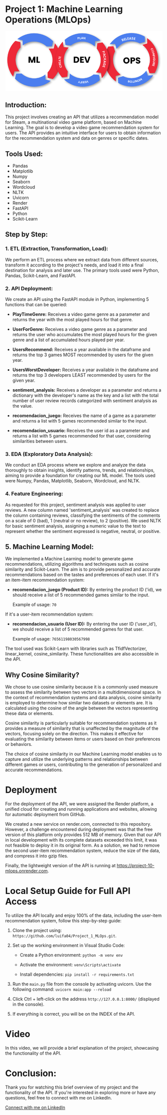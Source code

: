 # Project 1: Machine Learning Operations (MLOps)

![Image Placeholder](img.png)

## Introduction:

This project involves creating an API that utilizes a recommendation model for Steam, a multinational video game platform, based on Machine Learning. The goal is to develop a video game recommendation system for users. The API provides an intuitive interface for users to obtain information for the recommendation system and data on genres or specific dates.

## Tools Used:

- Pandas
- Matplotlib
- Numpy
- Seaborn
- Wordcloud
- NLTK
- Uvicorn
- Render
- FastAPI
- Python
- Scikit-Learn

## Step by Step:

### 1. ETL (Extraction, Transformation, Load):

We perform an ETL process where we extract data from different sources, transform it according to the project's needs, and load it into a final destination for analysis and later use. The primary tools used were Python, Pandas, Scikit-Learn, and FastAPI.

### 2. API Deployment:

We create an API using the FastAPI module in Python, implementing 5 functions that can be queried:

- **PlayTimeGenre:** Receives a video game genre as a parameter and returns the year with the most played hours for that genre.

- **UserForGenre:** Receives a video game genre as a parameter and returns the user who accumulates the most played hours for the given genre and a list of accumulated hours played per year.

- **UsersRecommend:** Receives a year available in the dataframe and returns the top 3 games MOST recommended by users for the given year.

- **UsersWorstDeveloper:** Receives a year available in the dataframe and returns the top 3 developers LEAST recommended by users for the given year.

- **sentiment_analysis:** Receives a developer as a parameter and returns a dictionary with the developer's name as the key and a list with the total number of user review records categorized with sentiment analysis as the value.

- **recomendacion_juego:** Receives the name of a game as a parameter and returns a list with 5 games recommended similar to the input.

- **recomendacion_usuario:** Receives the user id as a parameter and returns a list with 5 games recommended for that user, considering similarities between users.

### 3. EDA (Exploratory Data Analysis):

We conduct an EDA process where we explore and analyze the data thoroughly to obtain insights, identify patterns, trends, and relationships, aiming to provide a foundation for creating our ML model. The tools used were Numpy, Pandas, Matplotlib, Seaborn, Wordcloud, and NLTK.

### 4. Feature Engineering:

As requested for this project, sentiment analysis was applied to user reviews. A new column named 'sentiment_analysis' was created to replace the column containing reviews, classifying the sentiments of the comments on a scale of 0 (bad), 1 (neutral or no review), to 2 (positive). We used NLTK for basic sentiment analysis, assigning a numeric value to the text to represent whether the sentiment expressed is negative, neutral, or positive.

## 5. Machine Learning Model:

We implemented a Machine Learning model to generate game recommendations, utilizing algorithms and techniques such as cosine similarity and Scikit-Learn. The aim is to provide personalized and accurate recommendations based on the tastes and preferences of each user. If it's an item-item recommendation system:

- **recomendacion_juego (Product ID):** By entering the product ID ('id), we should receive a list of 5 recommended games similar to the input.

  Example of usage: `70`

If it's a user-item recommendation system:

- **recomendacion_usuario (User ID):** By entering the user ID ('user_id'), we should receive a list of 5 recommended games for that user.

  Example of usage: `76561198030567998`

The tool used was Scikit-Learn with libraries such as TfidfVectorizer, linear_kernel, cosine_similarity. These functionalities are also accessible in the API.
## Why Cosine Similarity?

We chose to use cosine similarity because it is a commonly used measure to assess the similarity between two vectors in a multidimensional space. In the context of recommendation systems and data analysis, cosine similarity is employed to determine how similar two datasets or elements are. It is calculated using the cosine of the angle between the vectors representing these data or elements.

Cosine similarity is particularly suitable for recommendation systems as it provides a measure of similarity that is unaffected by the magnitude of the vectors, focusing solely on the direction. This makes it effective for evaluating the similarity between items or users based on their preferences or behaviors.

The choice of cosine similarity in our Machine Learning model enables us to capture and utilize the underlying patterns and relationships between different games or users, contributing to the generation of personalized and accurate recommendations.

# Deployment

For the deployment of the API, we were assigned the Render platform, a unified cloud for creating and running applications and websites, allowing for automatic deployment from GitHub.

We created a new service on render.com, connected to this repository. However, a challenge encountered during deployment was that the free version of this platform only provides 512 MB of memory. Given that our API in local development with its complete datasets exceeded this limit, it was not feasible to deploy it in its original form. As a solution, we had to remove the second user-item recommendation system, reduce the size of the data, and compress it into gzip files.

Finally, the lightweight version of the API is running at https://project-10-mlops.onrender.com.

# Local Setup Guide for Full API Access

To utilize the API locally and enjoy 100% of the data, including the user-item recommendation system, follow this step-by-step guide:

1. Clone the project using: `https://github.com/luifa04/Project_1_MLOps.git`.

2. Set up the working environment in Visual Studio Code:

    - Create a Python environment: `python -m venv env`
  
    - Activate the environment: `venv\Scripts\activate`
  
    - Install dependencies: `pip install -r requirements.txt`

3. Run the `main.py` file from the console by activating uvicorn. Use the following command: `uvicorn main:app --reload`

4. Click Ctrl + left-click on the address `http://127.0.0.1:8000/` (displayed in the console).

5. If everything is correct, you will be on the INDEX of the API.

# Video

In this video, we will provide a brief explanation of the project, showcasing the functionality of the API.

# Conclusion:

Thank you for watching this brief overview of my project and the functionality of the API. If you're interested in exploring more or have any questions, feel free to connect with me on LinkedIn.

[Connect with me on LinkedIn](https://www.linkedin.com/in/mateo-lopez-ba06861b3/)



